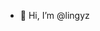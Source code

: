 - 👋 Hi, I’m @lingyz

<!---
lingyz/lingyz is a ✨ special ✨ repository because its `README.md` (this file) appears on your GitHub profile.
You can click the Preview link to take a look at your changes.
--->
